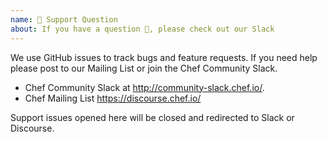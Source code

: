 ```yaml
---
name: 🤗 Support Question
about: If you have a question 💬, please check out our Slack
---
```


We use GitHub issues to track bugs and feature requests. If you need help please post to our Mailing List or join the Chef Community Slack.

 * Chef Community Slack at http://community-slack.chef.io/.
 * Chef Mailing List https://discourse.chef.io/

 Support issues opened here will be closed and redirected to Slack or Discourse.
